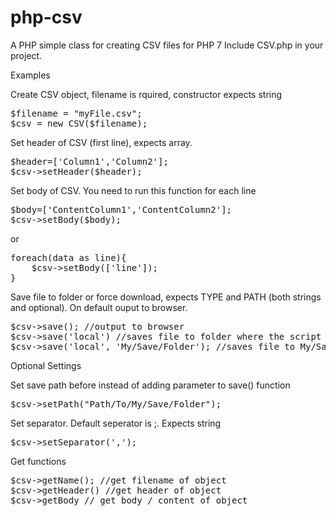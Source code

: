 # php-csv

A PHP simple class for creating CSV files for PHP 7
Include CSV.php in your project.

Examples

Create CSV object, filename is rquired, constructor expects string
<pre>
$filename = "myFile.csv";
$csv = new CSV($filename);
</pre>

Set header of CSV (first line), expects array.
<pre>
$header=['Column1','Column2'];
$csv->setHeader($header);
</pre>

Set body of CSV. You need to run this function for each line
<pre>
$body=['ContentColumn1','ContentColumn2'];
$csv->setBody($body);
</pre>

or

<pre>
foreach(data as line){
	$csv->setBody(['line']);
}
</pre>

Save file to folder or force download, expects TYPE and PATH (both strings and optional). 
On default ouput to browser. 
<pre>
$csv->save(); //output to browser
$csv->save('local') //saves file to folder where the script is running
$csv->save('local', 'My/Save/Folder'); //saves file to My/Save/Folder
</pre>

Optional Settings

Set save path before instead of adding parameter to save() function
<pre>
$csv->setPath("Path/To/My/Save/Folder");
</pre>

Set separator. Default seperator is ;. Expects string
<pre>
$csv->setSeparator(',');
</pre>

Get functions
<pre>
$csv->getName(); //get filename of object
$csv->getHeader() //get header of object
$csv->getBody // get body / content of object

</pre>
